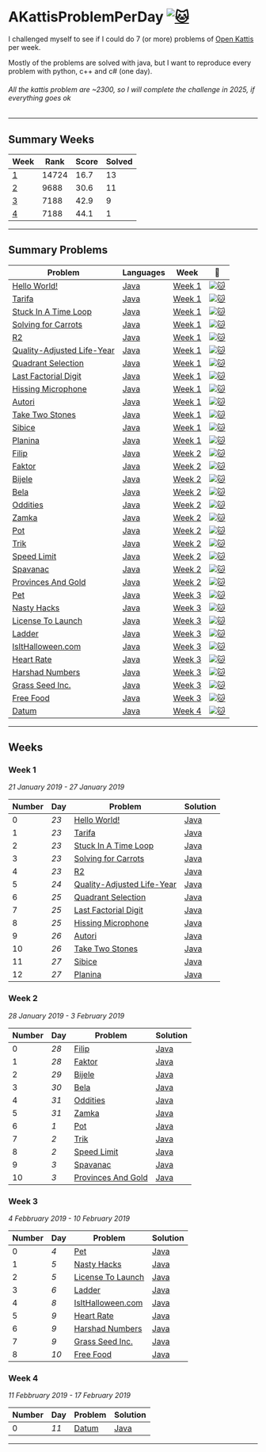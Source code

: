 # AKattisProblemPerDay [![:cat:](https://open.kattis.com/favicon)](https://open.kattis.com/users/gabriele-puliti)

I challenged myself to see if I could do 7 (or more) problems of [Open Kattis](https://open.kattis.com) per week.

Mostly of the problems are solved with java, but I want to reproduce every problem with python, c++ and c# (one day).

###### *All the kattis problem are ~2300, so I will complete the challenge in 2025, if everything goes ok*

--------------------------------------------------

## Summary Weeks

| Week | Rank | Score | Solved |
| - | - | - | - |
| [1](#week-1) | 14724 | 16.7 | 13 |
| [2](#week-2) | 9688 | 30.6 | 11 |
| [3](#week-3) | 7188 | 42.9 | 9 |
| [4](#week-4) | 7188 | 44.1 | 1 |

----------------------------------------------------

## Summary Problems
| Problem | Languages | Week | :link: |
| - | - | - | - |
| [Hello World!](https://github.com/Wabri/AKattisProblemPerDay/blob/master/Java/HelloWorld) | [Java](https://github.com/Wabri/AKattisProblemPerDay/blob/master/Java/HelloWorld/src/Main.java) | [Week 1](##week-1) | [![:cat:](https://open.kattis.com/favicon)](https://open.kattis.com/problems/hello) |
| [Tarifa](https://github.com/Wabri/AKattisProblemPerDay/blob/master/Java/Tarifa) | [Java](https://github.com/Wabri/AKattisProblemPerDay/blob/master/Java/Tarifa/src/Main.java) | [Week 1](#week-1) | [![:cat:](https://open.kattis.com/favicon)](https://open.kattis.com/problems/tarifa) |
| [Stuck In A Time Loop](https://github.com/Wabri/AKattisProblemPerDay/blob/master/Java/StuckInATimeLoop) | [Java](https://github.com/Wabri/AKattisProblemPerDay/blob/master/Java/StuckInATimeLoop/src/Main.java) | [Week 1](#week-1) | [![:cat:](https://open.kattis.com/favicon)](https://open.kattis.com/problems/timeloop) |
| [Solving for Carrots](https://github.com/Wabri/AKattisProblemPerDay/blob/master/Java/SolvingForCarrots) | [Java](https://github.com/Wabri/AKattisProblemPerDay/blob/master/Java/SolvingForCarrots/src/Main.java) | [Week 1](#week-1) | [![:cat:](https://open.kattis.com/favicon)](https://open.kattis.com/problems/carrots) |
| [R2](https://github.com/Wabri/AKattisProblemPerDay/blob/master/Java/R2) | [Java](https://github.com/Wabri/AKattisProblemPerDay/blob/master/Java/R2/src/Main.java) | [Week 1](#week-1) | [![:cat:](https://open.kattis.com/favicon)](https://open.kattis.com/problems/r2) |
| [Quality-Adjusted Life-Year](https://github.com/Wabri/AKattisProblemPerDay/blob/master/Java/Quality-Adjusted_Life-Year) | [Java](https://github.com/Wabri/AKattisProblemPerDay/blob/master/Java/Quality-Adjusted_Life-Year/src/Main.java) | [Week 1](#week-1) | [![:cat:](https://open.kattis.com/favicon)](https://open.kattis.com/problems/qaly) |
| [Quadrant Selection](https://github.com/Wabri/AKattisProblemPerDay/blob/master/Java/QuadrantSelection) | [Java](https://github.com/Wabri/AKattisProblemPerDay/blob/master/Java/QuadrantSelection/src/Main.java) | [Week 1](#week-1) | [![:cat:](https://open.kattis.com/favicon)](https://open.kattis.com/problems/quadrant) |
| [Last Factorial Digit](https://github.com/Wabri/AKattisProblemPerDay/blob/master/Java/LastFactorialDigit) | [Java](https://github.com/Wabri/AKattisProblemPerDay/blob/master/Java/LastFactorialDigit/src/Main.java) | [Week 1](#week-1) | [![:cat:](https://open.kattis.com/favicon)](https://open.kattis.com/problems/lastfactorialdigit) |
| [Hissing Microphone](https://github.com/Wabri/AKattisProblemPerDay/blob/master/Java/HissingMicrophone) | [Java](https://github.com/Wabri/AKattisProblemPerDay/blob/master/Java/HissingMicrophone/src/Main.java) | [Week 1](#week-1) | [![:cat:](https://open.kattis.com/favicon)](https://open.kattis.com/problems/hissingmicrophone) |
| [Autori](https://github.com/Wabri/AKattisProblemPerDay/blob/master/Java/Autori) | [Java](https://github.com/Wabri/AKattisProblemPerDay/blob/master/Java/Autori/src/Main.java) | [Week 1](#week-1) | [![:cat:](https://open.kattis.com/favicon)](https://open.kattis.com/problems/autori) |
| [Take Two Stones](https://github.com/Wabri/AKattisProblemPerDay/blob/master/Java/TakeTwoStones) | [Java](https://github.com/Wabri/AKattisProblemPerDay/blob/master/Java/TakeTwoStones/src/Main.java) | [Week 1](#week-1) | [![:cat:](https://open.kattis.com/favicon)](https://open.kattis.com/problems/twostones) |
| [Sibice](https://github.com/Wabri/AKattisProblemPerDay/blob/master/Java/Sibice) | [Java](https://github.com/Wabri/AKattisProblemPerDay/blob/master/Java/Sibice/src/Main.java) | [Week 1](#week-1) | [![:cat:](https://open.kattis.com/favicon)](https://open.kattis.com/problems/sibice) |
| [Planina](https://github.com/Wabri/AKattisProblemPerDay/blob/master/Java/Planina) | [Java](https://github.com/Wabri/AKattisProblemPerDay/blob/master/Java/Planina/src/Main.java) | [Week 1](#week-1) | [![:cat:](https://open.kattis.com/favicon)](https://open.kattis.com/problems/planina) |
| [Filip](https://github.com/Wabri/AKattisProblemPerDay/blob/master/Java/Filip) | [Java](https://github.com/Wabri/AKattisProblemPerDay/blob/master/Java/Filip/src/Main.java) | [Week 2](#week-2) | [![:cat:](https://open.kattis.com/favicon)](https://open.kattis.com/problems/filip) |
| [Faktor](https://github.com/Wabri/AKattisProblemPerDay/blob/master/Java/Faktor) | [Java](https://github.com/Wabri/AKattisProblemPerDay/blob/master/Java/Faktor/src/Main.java) | [Week 2](#week-2) | [![:cat:](https://open.kattis.com/favicon)](https://open.kattis.com/problems/faktor) |
| [Bijele](https://github.com/Wabri/AKattisProblemPerDay/blob/master/Java/Bijele) | [Java](https://github.com/Wabri/AKattisProblemPerDay/blob/master/Java/Bijele/src/Main.java) | [Week 2](#week-2) | [![:cat:](https://open.kattis.com/favicon)](https://open.kattis.com/problems/bijele) |
| [Bela](https://github.com/Wabri/AKattisProblemPerDay/blob/master/Java/Bela) | [Java](https://github.com/Wabri/AKattisProblemPerDay/blob/master/Java/Bela/src/Main.java) | [Week 2](#week-2) | [![:cat:](https://open.kattis.com/favicon)](https://open.kattis.com/problems/Bela) |
| [Oddities](https://github.com/Wabri/AKattisProblemPerDay/blob/master/Java/Oddities) | [Java](https://github.com/Wabri/AKattisProblemPerDay/blob/master/Java/Oddities/src/Main.java) | [Week 2](#week-2) | [![:cat:](https://open.kattis.com/favicon)](https://open.kattis.com/problems/oddities) |
| [Zamka](https://github.com/Wabri/AKattisProblemPerDay/blob/master/Java/Zamka) | [Java](https://github.com/Wabri/AKattisProblemPerDay/blob/master/Java/Zamka/src/Main.java) | [Week 2](#week-2) | [![:cat:](https://open.kattis.com/favicon)](https://open.kattis.com/problems/zamka) |
| [Pot](https://github.com/Wabri/AKattisProblemPerDay/blob/master/Java/Pot) | [Java](https://github.com/Wabri/AKattisProblemPerDay/blob/master/Java/Pot/src/Main.java) | [Week 2](#week-2) | [![:cat:](https://open.kattis.com/favicon)](https://open.kattis.com/problems/pot) |
| [Trik](https://github.com/Wabri/AKattisProblemPerDay/blob/master/Java/Trik) | [Java](https://github.com/Wabri/AKattisProblemPerDay/blob/master/Java/Trik/src/Main.java) | [Week 2](#week-2) | [![:cat:](https://open.kattis.com/favicon)](https://open.kattis.com/problems/trik) |
| [Speed Limit](https://github.com/Wabri/AKattisProblemPerDay/blob/master/Java/SpeedLimit) | [Java](https://github.com/Wabri/AKattisProblemPerDay/blob/master/Java/SpeedLimit/src/Main.java) | [Week 2](#week-2) | [![:cat:](https://open.kattis.com/favicon)](https://open.kattis.com/problems/speedlimit) |
| [Spavanac](https://github.com/Wabri/AKattisProblemPerDay/blob/master/Java/Spavanac) | [Java](https://github.com/Wabri/AKattisProblemPerDay/blob/master/Java/Spavanac/src/Main.java) | [Week 2](#week-2) | [![:cat:](https://open.kattis.com/favicon)](https://open.kattis.com/problems/spavanac) |
| [Provinces And Gold](https://github.com/Wabri/AKattisProblemPerDay/blob/master/Java/ProvincesAndGold) | [Java](https://github.com/Wabri/AKattisProblemPerDay/blob/master/Java/ProvincesAndGold/src/Main.java) | [Week 2](#week-2) | [![:cat:](https://open.kattis.com/favicon)](https://open.kattis.com/problems/provincesandgold) |
| [Pet](https://github.com/Wabri/AKattisProblemPerDay/blob/master/Java/Pet) | [Java](https://github.com/Wabri/AKattisProblemPerDay/blob/master/Java/Pet/src/Main.java) | [Week 3](#week-3) | [![:cat:](https://open.kattis.com/favicon)](https://open.kattis.com/problems/pet) |
| [Nasty Hacks](https://github.com/Wabri/AKattisProblemPerDay/blob/master/Java/NastyHacks) | [Java](https://github.com/Wabri/AKattisProblemPerDay/blob/master/Java/NastyHacks/src/Main.java) | [Week 3](#week-3) | [![:cat:](https://open.kattis.com/favicon)](https://open.kattis.com/problems/nastyhacks) |
| [License To Launch](https://github.com/Wabri/AKattisProblemPerDay/blob/master/Java/LicenseToLaunch) | [Java](https://github.com/Wabri/AKattisProblemPerDay/blob/master/Java/LicenseToLaunch/src/Main.java) | [Week 3](#week-3) | [![:cat:](https://open.kattis.com/favicon)](https://open.kattis.com/problems/licensetolaunch) |
| [Ladder](https://github.com/Wabri/AKattisProblemPerDay/blob/master/Java/Ladder) | [Java](https://github.com/Wabri/AKattisProblemPerDay/blob/master/Java/Ladder/src/Main.java) | [Week 3](#week-3) | [![:cat:](https://open.kattis.com/favicon)](https://open.kattis.com/problems/ladder) |
| [IsItHalloween.com](https://github.com/Wabri/AKattisProblemPerDay/blob/master/Java/IsItHalloween) | [Java](https://github.com/Wabri/AKattisProblemPerDay/blob/master/Java/IsItHalloween/src/Main.java) | [Week 3](#week-3) | [![:cat:](https://open.kattis.com/favicon)](https://open.kattis.com/problems/isithalloween) |
| [Heart Rate](https://github.com/Wabri/AKattisProblemPerDay/blob/master/Java/HeartRate) | [Java](https://github.com/Wabri/AKattisProblemPerDay/blob/master/Java/HeartRate/src/Main.java) | [Week 3](#week-3) | [![:cat:](https://open.kattis.com/favicon)](https://open.kattis.com/problems/heartrate) |
| [Harshad Numbers](https://github.com/Wabri/AKattisProblemPerDay/blob/master/Java/HarshadNumbers) | [Java](https://github.com/Wabri/AKattisProblemPerDay/blob/master/Java/HarshadNumbers/src/Main.java) | [Week 3](#week-3) | [![:cat:](https://open.kattis.com/favicon)](https://open.kattis.com/problems/harshadnumbers) |
| [Grass Seed Inc.](https://github.com/Wabri/AKattisProblemPerDay/blob/master/Java/GrassSeedInc.) | [Java](https://github.com/Wabri/AKattisProblemPerDay/blob/master/Java/GrassSeedInc./src/Main.java) | [Week 3](#week-3) | [![:cat:](https://open.kattis.com/favicon)](https://open.kattis.com/problems/grassseed) |
| [Free Food](https://github.com/Wabri/AKattisProblemPerDay/blob/master/Java/FreeFood) | [Java](https://github.com/Wabri/AKattisProblemPerDay/blob/master/Java/FreeFood/src/Main.java) | [Week 3](#week-3) | [![:cat:](https://open.kattis.com/favicon)](https://open.kattis.com/problems/freefood) |
| [Datum](https://github.com/Wabri/AKattisProblemPerDay/blob/master/Java/Datum) | [Java](https://github.com/Wabri/AKattisProblemPerDay/blob/master/Java/Datum/src/Main.java) | [Week 4](#week-4) | [![:cat:](https://open.kattis.com/favicon)](https://open.kattis.com/problems/datum) |

--------------------------------------------------

## Weeks

### Week 1
*21 January 2019 - 27 January 2019*

| Number | Day | Problem | Solution |
| - | - | - | - |
| 0 | *23* | [Hello World!](https://open.kattis.com/problems/hello) | [Java](https://github.com/Wabri/AKattisProblemPerDay/blob/master/Java/HelloWorld/src/Main.java) |
| 1 | *23* | [Tarifa](https://open.kattis.com/problems/tarifa) | [Java](https://github.com/Wabri/AKattisProblemPerDay/blob/master/Java/Tarifa/src/Main.java) |
| 2 | *23* | [Stuck In A Time Loop](https://open.kattis.com/problems/timeloop) | [Java](https://github.com/Wabri/AKattisProblemPerDay/blob/master/Java/StuckInATimeLoop/src/Main.java) |
| 3 | *23* | [Solving for Carrots](https://open.kattis.com/problems/carrots) | [Java](https://github.com/Wabri/AKattisProblemPerDay/blob/master/Java/SolvingForCarrots/src/Main.java) |
| 4 | *23* | [R2](https://open.kattis.com/problems/r2) | [Java](https://github.com/Wabri/AKattisProblemPerDay/blob/master/Java/R2/src/Main.java) |
| 5 | *24* | [Quality-Adjusted Life-Year](https://open.kattis.com/problems/qaly) | [Java](https://github.com/Wabri/AKattisProblemPerDay/blob/master/Java/Quality-Adjusted_Life-Year/src/Main.java) |
| 6 | *25* | [Quadrant Selection](https://open.kattis.com/problems/quadrant) | [Java](https://github.com/Wabri/AKattisProblemPerDay/blob/master/Java/QuadrantSelection/src/Main.java) |
| 7 | *25* | [Last Factorial Digit](https://open.kattis.com/problems/lastfactorialdigit) | [Java](https://github.com/Wabri/AKattisProblemPerDay/blob/master/Java/LastFactorialDigit/src/Main.java) |
| 8 | *25* | [Hissing Microphone](https://open.kattis.com/problems/hissingmicrophone) | [Java](https://github.com/Wabri/AKattisProblemPerDay/blob/master/Java/HissingMicrophone/src/Main.java) |
| 9 | *26* | [Autori](https://open.kattis.com/problems/autori) | [Java](https://github.com/Wabri/AKattisProblemPerDay/blob/master/Java/Autori/src/Main.java) |
| 10 | *26* | [Take Two Stones](https://open.kattis.com/problems/twostones) | [Java](https://github.com/Wabri/AKattisProblemPerDay/blob/master/Java/TakeTwoStones/src/Main.java) |
| 11 | *27* | [Sibice](https://open.kattis.com/problems/sibice) | [Java](https://github.com/Wabri/AKattisProblemPerDay/blob/master/Java/Sibice/src/Main.java) |
| 12 | *27* | [Planina](https://open.kattis.com/problems/planina) | [Java](https://github.com/Wabri/AKattisProblemPerDay/blob/master/Java/Planina/src/Main.java) |

### Week 2
*28 January 2019 - 3 February 2019*

| Number | Day | Problem | Solution |
| - | - | - | - |
| 0 | *28* | [Filip](https://open.kattis.com/problems/filip) | [Java](https://github.com/Wabri/AKattisProblemPerDay/blob/master/Java/Filip/src/Main.java) |
| 1 | *28* | [Faktor](https://open.kattis.com/problems/faktor) | [Java](https://github.com/Wabri/AKattisProblemPerDay/blob/master/Java/Faktor/src/Main.java) |
| 2 | *29* | [Bijele](https://open.kattis.com/problems/Bijele) | [Java](https://github.com/Wabri/AKattisProblemPerDay/blob/master/Java/Bijele/src/Main.java) |
| 3 | *30* | [Bela](https://open.kattis.com/problems/Bela) | [Java](https://github.com/Wabri/AKattisProblemPerDay/blob/master/Java/Bela/src/Main.java) |
| 4 | *31* | [Oddities](https://open.kattis.com/problems/oddities) | [Java](https://github.com/Wabri/AKattisProblemPerDay/blob/master/Java/Oddities/src/Main.java) |
| 5 | *31* | [Zamka](https://open.kattis.com/problems/zamka) | [Java](https://github.com/Wabri/AKattisProblemPerDay/blob/master/Java/Zamka/src/Main.java) |
| 6 | *1* | [Pot](https://open.kattis.com/problems/pot) | [Java](https://github.com/Wabri/AKattisProblemPerDay/blob/master/Java/Pot/src/Main.java) |
| 7 | *2* | [Trik](https://open.kattis.com/problems/trik) | [Java](https://github.com/Wabri/AKattisProblemPerDay/blob/master/Java/Trik/src/Main.java) |
| 8 | *2* | [Speed Limit](https://open.kattis.com/problems/speedlimit) | [Java](https://github.com/Wabri/AKattisProblemPerDay/blob/master/Java/SpeedLimit/src/Main.java) |
| 9 | *3* | [Spavanac](https://open.kattis.com/problems/spavanac) | [Java](https://github.com/Wabri/AKattisProblemPerDay/blob/master/Java/Spavanac/src/Main.java) |
| 10 | *3* | [Provinces And Gold](https://open.kattis.com/problems/provincesandgold) | [Java](https://github.com/Wabri/AKattisProblemPerDay/blob/master/Java/ProvincesAndGold/src/Main.java) |

### Week 3
*4 Febbruary 2019 - 10 February 2019*

| Number | Day | Problem | Solution |
| - | - | - | - |
| 0 | *4* | [Pet](https://open.kattis.com/problems/pet) | [Java](https://github.com/Wabri/AKattisProblemPerDay/blob/master/Java/Pet/src/Main.java) |
| 1 | *5* | [Nasty Hacks](https://open.kattis.com/problems/nastyhacks) | [Java](https://github.com/Wabri/AKattisProblemPerDay/blob/master/Java/NastyHacks/src/Main.java) |
| 2 | *5* | [License To Launch](https://open.kattis.com/problems/licensetolaunch) | [Java](https://github.com/Wabri/AKattisProblemPerDay/blob/master/Java/LicenseToLaunch/src/Main.java) |
| 3 | *6* | [Ladder](https://open.kattis.com/problems/ladder) | [Java](https://github.com/Wabri/AKattisProblemPerDay/blob/master/Java/Ladder/src/Main.java) |
| 4 | *8* | [IsItHalloween.com](https://open.kattis.com/problems/isithalloween) | [Java](https://github.com/Wabri/AKattisProblemPerDay/blob/master/Java/IsItHalloween/src/Main.java) |
| 5 | *9* | [Heart Rate](https://open.kattis.com/problems/heartrate) | [Java](https://github.com/Wabri/AKattisProblemPerDay/blob/master/Java/HeartRate/src/Main.java) |
| 6 | *9* | [Harshad Numbers](https://open.kattis.com/problems/harshadnumbers) | [Java](https://github.com/Wabri/AKattisProblemPerDay/blob/master/Java/HarshadNumbers/src/Main.java) |
| 7 | *9* | [Grass Seed Inc.](https://open.kattis.com/problems/grassseed) | [Java](https://github.com/Wabri/AKattisProblemPerDay/blob/master/Java/GrassSeedInc./src/Main.java) |
| 8 | *10* | [Free Food](https://open.kattis.com/problems/freefood) | [Java](https://github.com/Wabri/AKattisProblemPerDay/blob/master/Java/FreeFood/src/Main.java) |

### Week 4
*11 Febbruary 2019 - 17 February 2019*

| Number | Day | Problem | Solution |
| - | - | - | - |
| 0 | *11* | [Datum](https://open.kattis.com/problems/datum) | [Java](https://github.com/Wabri/AKattisProblemPerDay/blob/master/Java/Datum/src/Main.java) |

--------------------------------------------------
